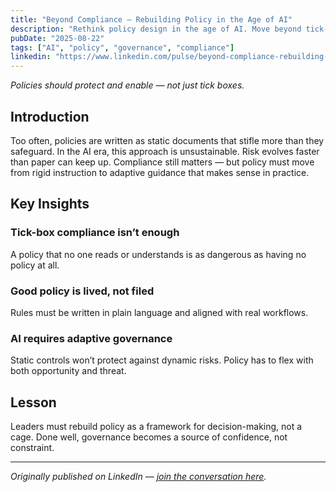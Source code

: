 ```yaml
---
title: "Beyond Compliance — Rebuilding Policy in the Age of AI"
description: "Rethink policy design in the age of AI. Move beyond tick-box compliance to frameworks that balance risk, opportunity, and practical reality."
pubDate: "2025-08-22"
tags: ["AI", "policy", "governance", "compliance"]
linkedin: "https://www.linkedin.com/pulse/beyond-compliance-rebuilding-policy-age-ai-sharron-mooks-sz7gc"
---
```


*Policies should protect and enable — not just tick boxes.*

## Introduction
Too often, policies are written as static documents that stifle more than they safeguard. In the AI era, this approach is unsustainable. Risk evolves faster than paper can keep up. Compliance still matters — but policy must move from rigid instruction to adaptive guidance that makes sense in practice.

## Key Insights

### Tick-box compliance isn’t enough
A policy that no one reads or understands is as dangerous as having no policy at all.

### Good policy is lived, not filed
Rules must be written in plain language and aligned with real workflows.  

### AI requires adaptive governance
Static controls won’t protect against dynamic risks. Policy has to flex with both opportunity and threat.  

## Lesson
Leaders must rebuild policy as a framework for decision-making, not a cage. Done well, governance becomes a source of confidence, not constraint.

---

*Originally published on LinkedIn — [join the conversation here](https://www.linkedin.com/pulse/beyond-compliance-rebuilding-policy-age-ai-sharron-mooks-sz7gc).*
